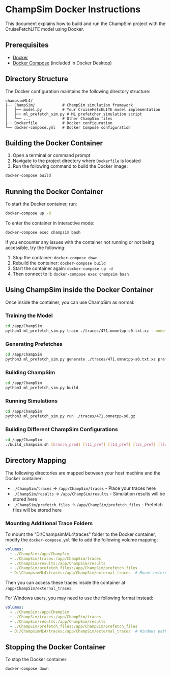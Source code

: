 # ChampSim Docker Instructions

This document explains how to build and run the ChampSim project with the CruiseFetchLITE model using Docker.

## Prerequisites

- [Docker](https://www.docker.com/products/docker-desktop/)
- [Docker Compose](https://docs.docker.com/compose/install/) (included in Docker Desktop)

## Directory Structure

The Docker configuration maintains the following directory structure:

```
champsimML4/
├── ChampSim/            # ChampSim simulation framework
│   ├── model.py         # Your CruiseFetchLITE model implementation
│   ├── ml_prefetch_sim.py # ML prefetcher simulation script
│   └── ...              # Other ChampSim files
├── Dockerfile           # Docker configuration
└── docker-compose.yml   # Docker Compose configuration
```

## Building the Docker Container

1. Open a terminal or command prompt
2. Navigate to the project directory where `Dockerfile` is located
3. Run the following command to build the Docker image:

```bash
docker-compose build
```

## Running the Docker Container

To start the Docker container, run:

```bash
docker-compose up -d
```

To enter the container in interactive mode:

```bash
docker-compose exec champsim bash
```

If you encounter any issues with the container not running or not being accessible, try the following:

1. Stop the container: `docker-compose down`
2. Rebuild the container: `docker-compose build`
3. Start the container again: `docker-compose up -d`
4. Then connect to it: `docker-compose exec champsim bash`

## Using ChampSim inside the Docker Container

Once inside the container, you can use ChampSim as normal:

### Training the Model

```bash
cd /app/ChampSim
python3 ml_prefetch_sim.py train ./traces/471.omnetpp-s0.txt.xz --model ./models/model_471.h5
```


### Generating Prefetches

```bash
cd /app/ChampSim
python3 ml_prefetch_sim.py generate ./traces/471.omnetpp-s0.txt.xz prefetches_471.txt --model ./models/model_471.h5
```

### Building ChampSim

```bash
cd /app/ChampSim
python3 ml_prefetch_sim.py build
```

### Running Simulations

```bash
cd /app/ChampSim
python3 ml_prefetch_sim.py run ./traces/471.omnetpp-s0.gz
```

### Building Different ChampSim Configurations

```bash
cd /app/ChampSim
./build_champsim.sh [branch_pred] [l1i_pref] [l1d_pref] [l2c_pref] [llc_pref] [llc_repl] [num_core]
```

## Directory Mapping

The following directories are mapped between your host machine and the Docker container:

- `./ChampSim/traces` → `/app/ChampSim/traces` - Place your traces here
- `./ChampSim/results` → `/app/ChampSim/results` - Simulation results will be stored here
- `./ChampSim/prefetch_files` → `/app/ChampSim/prefetch_files` - Prefetch files will be stored here

### Mounting Additional Trace Folders

To mount the "D:\ChampsimML4\traces" folder to the Docker container, modify the `docker-compose.yml` file to add the following volume mapping:

```yaml
volumes:
  - ./ChampSim:/app/ChampSim
  - ./ChampSim/traces:/app/ChampSim/traces
  - ./ChampSim/results:/app/ChampSim/results
  - ./ChampSim/prefetch_files:/app/ChampSim/prefetch_files
  - D:\ChampsimML4\traces:/app/ChampSim/external_traces  # Mount external traces folder
```

Then you can access these traces inside the container at `/app/ChampSim/external_traces`.

For Windows users, you may need to use the following format instead:

```yaml
volumes:
  - ./ChampSim:/app/ChampSim
  - ./ChampSim/traces:/app/ChampSim/traces
  - ./ChampSim/results:/app/ChampSim/results
  - ./ChampSim/prefetch_files:/app/ChampSim/prefetch_files
  - D:/ChampsimML4/traces:/app/ChampSim/external_traces  # Windows path format
```

## Stopping the Docker Container

To stop the Docker container:

```bash
docker-compose down
